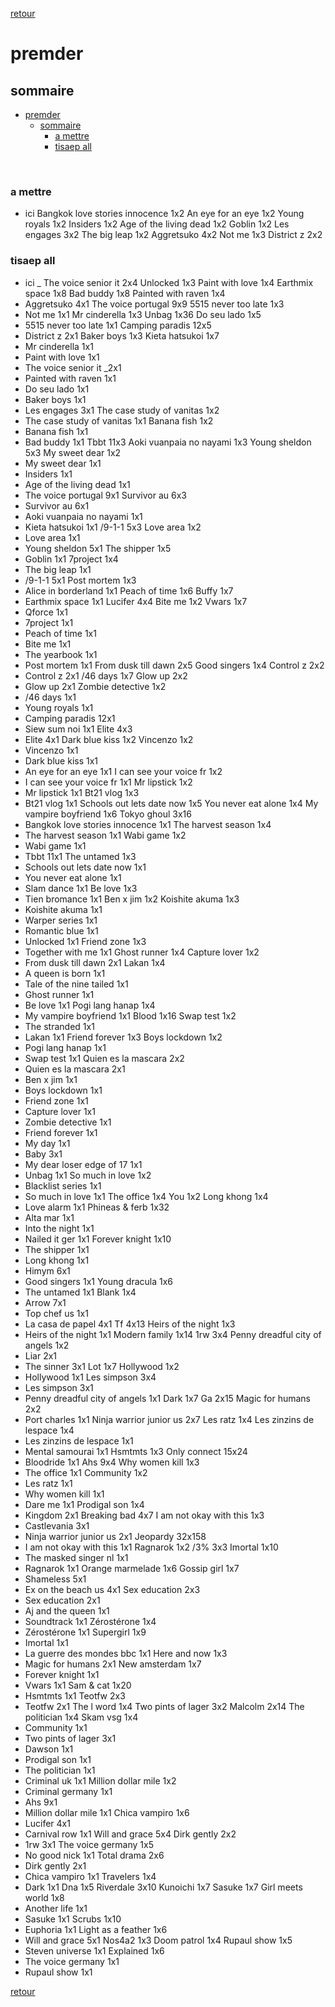 [retour](./../index.html)

# premder

## sommaire
- [premder](#premder)
  - [sommaire](#sommaire)
    - [a mettre](#a-mettre)
    - [tisaep all](#tisaep-all)


<div style="page-break-after: always; visibility: hidden"> 
\pagebreak 
</div>

### a mettre
* ici 
Bangkok love stories innocence 1x2
An eye for an eye 1x2
Young royals 1x2
Insiders 1x2
Age of the living dead 1x2
Goblin 1x2
Les engages 3x2
The big leap 1x2
Aggretsuko 4x2
Not me 1x3
District z 2x2


### tisaep all
* ici
_
The voice senior it 2x4
Unlocked 1x3
Paint with love 1x4
Earthmix space 1x8
Bad buddy 1x8
Painted with raven 1x4
* Aggretsuko 4x1
The voice portugal 9x9
5515 never too late 1x3
* Not me 1x1
Mr cinderella 1x3
Unbag 1x36
Do seu lado 1x5
* 5515 never too late 1x1
Camping paradis 12x5
* District z 2x1
Baker boys 1x3
Kieta hatsukoi 1x7
* Mr cinderella 1x1
* Paint with love 1x1
* The voice senior it _2x1
* Painted with raven 1x1
* Do seu lado 1x1
* Baker boys 1x1
* Les engages 3x1
The case study of vanitas 1x2
* The case study of vanitas 1x1
Banana fish 1x2
* Banana fish 1x1
* Bad buddy 1x1
Tbbt 11x3
Aoki vuanpaia no nayami 1x3
Young sheldon 5x3
My sweet dear 1x2
* My sweet dear 1x1
* Insiders 1x1
* Age of the living dead 1x1
* The voice portugal 9x1
Survivor au 6x3
* Survivor au 6x1
* Aoki vuanpaia no nayami 1x1
* Kieta hatsukoi 1x1
/9-1-1 5x3
Love area 1x2
* Love area 1x1
* Young sheldon 5x1
The shipper 1x5
* Goblin 1x1
7project 1x4
* The big leap 1x1
* /9-1-1 5x1
Post mortem 1x3
* Alice in borderland 1x1
Peach of time 1x6
Buffy 1x7
* Earthmix space 1x1
Lucifer 4x4
Bite me 1x2
Vwars 1x7
* Qforce 1x1
* 7project 1x1
* Peach of time 1x1
* Bite me 1x1
* The yearbook 1x1
* Post mortem 1x1
From dusk till dawn 2x5
Good singers 1x4
Control z 2x2
* Control z 2x1
/46 days 1x7
Glow up 2x2
* Glow up 2x1
Zombie detective 1x2
* /46 days 1x1
* Young royals 1x1
* Camping paradis 12x1
* Siew sum noi 1x1
Elite 4x3
* Elite 4x1
Dark blue kiss 1x2
Vincenzo 1x2
* Vincenzo 1x1
* Dark blue kiss 1x1
* An eye for an eye 1x1
I can see your voice fr 1x2
* I can see your voice fr 1x1
Mr lipstick 1x2
* Mr lipstick 1x1
Bt21 vlog 1x3
* Bt21 vlog 1x1
Schools out lets date now 1x5
You never eat alone 1x4
My vampire boyfriend 1x6
Tokyo ghoul 3x16
* Bangkok love stories innocence 1x1
The harvest season 1x4
* The harvest season 1x1
Wabi game 1x2
* Wabi game 1x1
* Tbbt 11x1
The untamed 1x3
* Schools out lets date now 1x1
* You never eat alone 1x1
* Slam dance 1x1
Be love 1x3
* Tien bromance 1x1
Ben x jim 1x2
Koishite akuma 1x3
* Koishite akuma 1x1
* Warper series 1x1
* Romantic blue 1x1
* Unlocked 1x1
Friend zone 1x3
* Together with me 1x1
Ghost runner 1x4
Capture lover 1x2
* From dusk till dawn 2x1
Lakan 1x4
* A queen is born 1x1
* Tale of the nine tailed 1x1
* Ghost runner 1x1
* Be love 1x1
Pogi lang hanap 1x4
* My vampire boyfriend 1x1
Blood 1x16
Swap test 1x2
* The stranded 1x1
* Lakan 1x1
Friend forever 1x3
Boys lockdown 1x2
* Pogi lang hanap 1x1
* Swap test 1x1
Quien es la mascara 2x2
* Quien es la mascara 2x1
* Ben x jim 1x1
* Boys lockdown 1x1
* Friend zone 1x1
* Capture lover 1x1
* Zombie detective 1x1
* Friend forever 1x1
* My day 1x1
* Baby 3x1
* My dear loser edge of 17 1x1
* Unbag 1x1
So much in love 1x2
* Blacklist series 1x1
* So much in love 1x1
The office 1x4
You 1x2
Long khong 1x4
* Love alarm 1x1
Phineas & ferb 1x32
* Alta mar 1x1
* Into the night 1x1
* Nailed it ger 1x1
Forever knight 1x10
* The shipper 1x1
* Long khong 1x1
* Himym 6x1
* Good singers 1x1
Young dracula 1x6
* The untamed 1x1
Blank 1x4
* Arrow 7x1
* Top chef us 1x1
* La casa de papel 4x1
Tf 4x13
Heirs of the night 1x3
* Heirs of the night 1x1
Modern family 1x14
1rw 3x4
Penny dreadful city of angels 1x2
* Liar 2x1
* The sinner 3x1
Lot 1x7
Hollywood 1x2
* Hollywood 1x1
Les simpson 3x4
* Les simpson 3x1
* Penny dreadful city of angels 1x1
Dark 1x7
Ga 2x15
Magic for humans 2x2
* Port charles 1x1
Ninja warrior junior us 2x7
Les ratz 1x4
Les zinzins de lespace 1x4
* Les zinzins de lespace 1x1
* Mental samourai 1x1
Hsmtmts 1x3
Only connect 15x24
* Bloodride 1x1
Ahs 9x4
Why women kill 1x3
* The office 1x1
Community 1x2
* Les ratz 1x1
* Why women kill 1x1
* Dare me 1x1
Prodigal son 1x4
* Kingdom 2x1
Breaking bad 4x7
I am not okay with this 1x3
* Castlevania 3x1
* Ninja warrior junior us 2x1
Jeopardy 32x158
* I am not okay with this 1x1
Ragnarok 1x2
/3% 3x3
Imortal 1x10
* The masked singer nl 1x1
* Ragnarok 1x1
Orange marmelade 1x6
Gossip girl 1x7
* Shameless 5x1
* Ex on the beach us 4x1
Sex education 2x3
* Sex education 2x1
* Aj and the queen 1x1
* Soundtrack 1x1
Zérostérone 1x4
* Zérostérone 1x1
Supergirl 1x9
* Imortal 1x1
* La guerre des mondes bbc 1x1
Here and now 1x3
* Magic for humans 2x1
New amsterdam 1x7
* Forever knight 1x1
* Vwars 1x1
Sam & cat 1x20
* Hsmtmts 1x1
Teotfw 2x3
* Teotfw 2x1
The l word 1x4
Two pints of lager 3x2
Malcolm 2x14
The politician 1x4
Skam vsg 1x4
* Community 1x1
* Two pints of lager 3x1
* Dawson 1x1
* Prodigal son 1x1
* The politician 1x1
* Criminal uk 1x1
Million dollar mile 1x2
* Criminal germany 1x1
* Ahs 9x1
* Million dollar mile 1x1
Chica vampiro 1x6
* Lucifer 4x1
* Carnival row 1x1
Will and grace 5x4
Dirk gently 2x2
* 1rw 3x1
The voice germany 1x5
* No good nick 1x1
Total drama 2x6
* Dirk gently 2x1
* Chica vampiro 1x1
Travelers 1x4
* Dark 1x1
Dna 1x5
Riverdale 3x10
Kunoichi 1x7
Sasuke 1x7
Girl meets world 1x8
* Another life 1x1
* Sasuke 1x1
Scrubs 1x10
* Euphoria 1x1
Light as a feather 1x6
* Will and grace 5x1
Nos4a2 1x3
Doom patrol 1x4
Rupaul show 1x5
* Steven universe 1x1
Explained 1x6
* The voice germany 1x1
* Rupaul show 1x1

[retour](./../index.html)